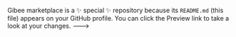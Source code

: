 Gibee marketplace  is a ✨ special ✨ repository because its `README.md` (this file) appears on your GitHub profile.
You can click the Preview link to take a look at your changes.
--->
